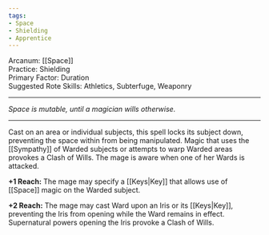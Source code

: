 ```yaml
---
tags:
- Space
- Shielding
- Apprentice
---
```


Arcanum: [[Space]]\
Practice: Shielding\
Primary Factor: Duration\
Suggested Rote Skills: Athletics, Subterfuge, Weaponry

---

_Space is mutable, until a magician wills otherwise._

---

Cast on an area or individual subjects, this spell locks its subject down, preventing the space within from being manipulated. Magic that uses the [[Sympathy]] of Warded subjects or attempts to warp Warded areas provokes a Clash of Wills. The mage is aware when one of her Wards is attacked.

**+1 Reach:** The mage may specify a [[Keys|Key]] that allows use of [[Space]] magic on the Warded subject.

**+2 Reach:** The mage may cast Ward upon an Iris or its [[Keys|Key]], preventing the Iris from opening while the Ward remains in effect. Supernatural powers opening the Iris provoke a Clash of Wills.